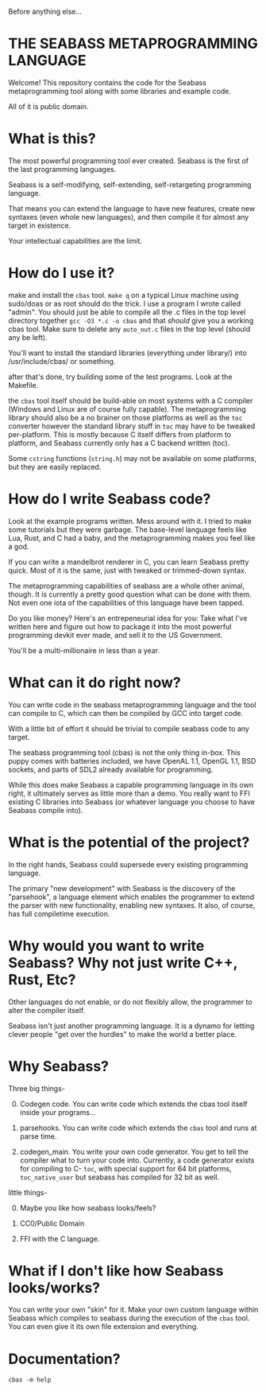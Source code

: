 Before anything else...

# THE SEABASS METAPROGRAMMING LANGUAGE

Welcome! This repository contains the code for the Seabass metaprogramming
tool along with some libraries and example code.

All of it is public domain.

# What is this?

The most powerful programming tool ever created. Seabass is the first of the last 
programming languages.

Seabass is a self-modifying, self-extending, self-retargeting programming language.

That means you can extend the language to have new features, create new syntaxes (even
whole new languages), and then compile it for almost any target in existence.

Your intellectual capabilities are the limit.

# How do I use it?

make and install the `cbas` tool. `make q` on a typical Linux machine using sudo/doas or as root
should do the trick. I use a program I wrote called "admin". You should just be able to compile all
the .c files in the top level directory together `gcc -O3 *.c -o cbas` and that _should_ give you
a working cbas tool. Make sure to delete any `auto_out.c` files in the top level (should any
be left).

You'll want to install the standard libraries (everything under library/) into /usr/include/cbas/
or something. 

after that's done, try building some of the test programs. Look at the Makefile.

the `cbas` tool itself should be build-able on most systems with a C compiler (Windows and Linux are of course
fully capable). The metaprogramming library should also be a no brainer on those platforms as well as the `toc` 
converter however the standard library stuff in `toc` may have to be tweaked per-platform. This is mostly 
because C itself differs from platform
to platform, and Seabass currently only has a C backend written (toc).

Some `cstring` functions (`string.h`) may not be available on some platforms, but they are
easily replaced.

# How do I write Seabass code?

Look at the example programs written. Mess around with it. I tried to make some tutorials
but they were garbage. The base-level language feels like Lua, Rust, and C had a baby,
and the metaprogramming makes you feel like a god.

If you can write a mandelbrot renderer in C, you can learn Seabass pretty quick. Most of it is the same,
just with tweaked or trimmed-down syntax.

The metaprogramming capabilities of seabass are a whole other animal, though. It is currently a pretty
good question what can be done with them. Not even one iota of the capabilities of this language have been
tapped.

Do you like money? Here's an entrepeneurial idea for you: Take what I've written here and figure out how
to package it into the most powerful programming devkit ever made, and sell it to the US Government.

You'll be a multi-millionaire in less than a year.

# What can it do right now?

You can write code in the seabass metaprogramming language and the tool can compile to C, which
can then be compiled by GCC into target code. 


With a little bit of effort it should be trivial to compile seabass code to any target.

The seabass programming tool (cbas) is not the only thing in-box. This puppy comes with
batteries included, we have OpenAL 1.1, OpenGL 1.1, BSD sockets, and parts of SDL2 already available
for programming.

While this does make Seabass a capable programming language in its own right, it ultimately serves
as little more than a demo. You really want to FFI existing C libraries into Seabass (or whatever
language you choose to have Seabass compile into).


# What is the potential of the project?

In the right hands, Seabass could supersede every existing programming language.

The primary "new development" with Seabass is the discovery of the "parsehook",
a language element which enables the programmer to extend the parser with new
functionality, enabling new syntaxes. It also, of course, has full compiletime execution.

# Why would you want to write Seabass? Why not just write C++, Rust, Etc?

Other languages do not enable, or do not flexibly allow, the programmer to alter the
compiler itself.

Seabass isn't just another programming language. It is a dynamo for letting clever people
"get over the hurdles" to make the world a better place.


# Why Seabass?

Three big things-

0. Codegen code. You can write code which extends the cbas tool itself inside your programs...

1. parsehooks. You can write code which extends the `cbas` tool and runs at parse time.

2. codegen_main. You write your own code generator. You get to tell the compiler what to turn
your code into. Currently, a code generator exists for compiling to C- `toc`, with special
support for 64 bit platforms, `toc_native_user` but seabass has compiled for 32 bit as well.

little things-

0. Maybe you like how seabass looks/feels?

1. CC0/Public Domain

2. FFI with the C language.



# What if I don't like how Seabass looks/works?

You can write your own "skin" for it. Make your own custom language within Seabass which
compiles to seabass during the execution of the `cbas` tool. You can even give it its own
file extension and everything.

# Documentation?

`cbas -m help`




